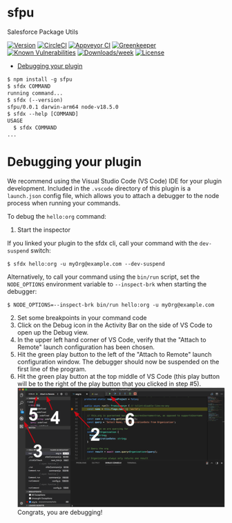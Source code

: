 sfpu
====

Salesforce Package Utils

[![Version](https://img.shields.io/npm/v/sfpu.svg)](https://npmjs.org/package/sfpu)
[![CircleCI](https://circleci.com/gh/cjbradshaw/sfpu/tree/master.svg?style=shield)](https://circleci.com/gh/cjbradshaw/sfpu/tree/master)
[![Appveyor CI](https://ci.appveyor.com/api/projects/status/github/cjbradshaw/sfpu?branch=master&svg=true)](https://ci.appveyor.com/project/heroku/sfpu/branch/master)
[![Greenkeeper](https://badges.greenkeeper.io/cjbradshaw/sfpu.svg)](https://greenkeeper.io/)
[![Known Vulnerabilities](https://snyk.io/test/github/cjbradshaw/sfpu/badge.svg)](https://snyk.io/test/github/cjbradshaw/sfpu)
[![Downloads/week](https://img.shields.io/npm/dw/sfpu.svg)](https://npmjs.org/package/sfpu)
[![License](https://img.shields.io/npm/l/sfpu.svg)](https://github.com/cjbradshaw/sfpu/blob/master/package.json)

<!-- toc -->
* [Debugging your plugin](#debugging-your-plugin)
<!-- tocstop -->
<!-- install -->
<!-- usage -->
```sh-session
$ npm install -g sfpu
$ sfdx COMMAND
running command...
$ sfdx (--version)
sfpu/0.0.1 darwin-arm64 node-v18.5.0
$ sfdx --help [COMMAND]
USAGE
  $ sfdx COMMAND
...
```
<!-- usagestop -->
<!-- commands -->

<!-- commandsstop -->
<!-- debugging-your-plugin -->
# Debugging your plugin
We recommend using the Visual Studio Code (VS Code) IDE for your plugin development. Included in the `.vscode` directory of this plugin is a `launch.json` config file, which allows you to attach a debugger to the node process when running your commands.

To debug the `hello:org` command: 
1. Start the inspector
  
If you linked your plugin to the sfdx cli, call your command with the `dev-suspend` switch: 
```sh-session
$ sfdx hello:org -u myOrg@example.com --dev-suspend
```
  
Alternatively, to call your command using the `bin/run` script, set the `NODE_OPTIONS` environment variable to `--inspect-brk` when starting the debugger:
```sh-session
$ NODE_OPTIONS=--inspect-brk bin/run hello:org -u myOrg@example.com
```

2. Set some breakpoints in your command code
3. Click on the Debug icon in the Activity Bar on the side of VS Code to open up the Debug view.
4. In the upper left hand corner of VS Code, verify that the "Attach to Remote" launch configuration has been chosen.
5. Hit the green play button to the left of the "Attach to Remote" launch configuration window. The debugger should now be suspended on the first line of the program. 
6. Hit the green play button at the top middle of VS Code (this play button will be to the right of the play button that you clicked in step #5).
<br><img src=".images/vscodeScreenshot.png" width="480" height="278"><br>
Congrats, you are debugging!
